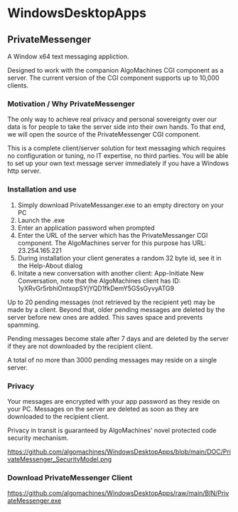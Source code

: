 # WindowsDesktopApps

## PrivateMessenger

A Window x64 text messaging appliction. 

Designed to work with the companion AlgoMachines CGI component as a server. The current version of the CGI  component supports up to 10,000 clients.

### Motivation / Why PrivateMessenger

The only way to achieve real privacy and personal sovereignty over our data is for people to take the server side into their own hands. To that end, we will open the source of the PrivateMessenger CGI component.

This is a complete client/server solution for text messaging which requires no configuration or tuning, no IT expertise, no third parties. You will be able to set up your own text message server immediately if you have a Windows http server.

### Installation and use

1) Simply download PrivateMessanger.exe to an empty directory on your PC
2) Launch the .exe
3) Enter an application password when prompted
4) Enter the URL of the server which has the PrivateMessanger CGI component. The AlgoMachines server for this purpose has URL: 23.254.165.221
5) During installation your client generates a random 32 byte id, see it in the Help-About dialog
6) Initate a new conversation with another client: App-Initiate New Conversation, note that the AlgoMachines client has ID: 1yXRvGr5rbhiOntxopSYjYQD1fkDemY5GSsGyvyATG9

Up to 20 pending messages (not retrieved by the recipient yet) may be made by a client. Beyond that, older pending messages are deleted by the server before new ones are added. This saves space and prevents spamming.

Pending messages become stale after 7 days and are deleted by the server if they are not downloaded by the recipient client.

A total of no more than 3000 pending messages may reside on a single server.

### Privacy

Your messages are encrypted with your app password as they reside on your PC. Messages on the server are deleted as soon as they are downloaded to the recipient client.

Privacy in transit is guaranteed by AlgoMachines' novel protected code security mechanism.

https://github.com/algomachines/WindowsDesktopApps/blob/main/DOC/PrivateMessenger_SecurityModel.png

### Download PrivateMessenger Client

https://github.com/algomachines/WindowsDesktopApps/raw/main/BIN/PrivateMessenger.exe

